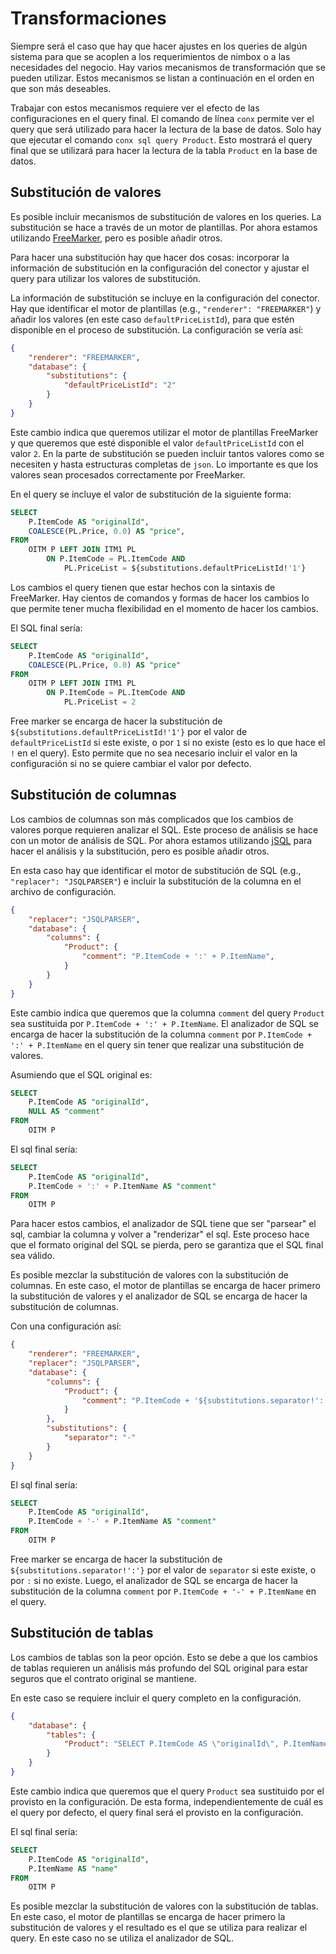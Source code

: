 # Transformaciones

Siempre será el caso que hay que hacer ajustes en los queries de algún sistema
para que se acoplen a los requerimientos de nimbox o a las necesidades del
negocio. Hay varios mecanismos de transformación que se pueden utilizar. Estos
mecanismos se listan a continuación en el orden en que son más deseables.

Trabajar con estos mecanismos requiere ver el efecto de las configuraciones en
el query final. El comando de línea `conx` permite ver el query que será
utilizado para hacer la lectura de la base de datos. Solo hay que ejecutar el
comando `conx sql query Product`. Esto mostrará el query final que se utilizará
para hacer la lectura de la tabla `Product` en la base de datos.

## Substitución de valores

Es posible incluir mecanismos de substitución de valores en los queries. La
substitución se hace a través de un motor de plantillas. Por ahora estamos
utilizando [FreeMarker](https://freemarker.apache.org/), pero es posible añadir
otros.

Para hacer una substitución hay que hacer dos cosas: incorporar la información
de substitución en la configuración del conector y ajustar el query para
utilizar los valores de substitución. 

La información de substitución se incluye en la configuración del conector. Hay
que identificar el motor de plantillas (e.g., `"renderer": "FREEMARKER"`) y
añadir los valores (en este caso `defaultPriceListId`), para que estén
disponible en el proceso de substitución. La configuración se vería así:

```json
{
    "renderer": "FREEMARKER",
    "database": {
        "substitutions": {
            "defaultPriceListId": "2"
        }
    }
}
```

Este cambio indica que queremos utilizar el motor de plantillas FreeMarker y que
queremos que esté disponible el valor `defaultPriceListId` con el valor `2`. En
la parte de substitución se pueden incluir tantos valores como se necesiten y
hasta estructuras completas de `json`. Lo importante es que los valores sean
procesados correctamente por FreeMarker.

En el query se incluye el valor de substitución de la siguiente forma:

```sql
SELECT
    P.ItemCode AS "originalId",
    COALESCE(PL.Price, 0.0) AS "price",
FROM
    OITM P LEFT JOIN ITM1 PL 
        ON P.ItemCode = PL.ItemCode AND 
            PL.PriceList = ${substitutions.defaultPriceListId!'1'}
```

Los cambios el query tienen que estar hechos con la sintaxis de FreeMarker. Hay
cientos de comandos y formas de hacer los cambios lo que permite tener mucha
flexibilidad en el momento de hacer los cambios.

El SQL final sería:

```sql
SELECT
    P.ItemCode AS "originalId",
    COALESCE(PL.Price, 0.0) AS "price"
FROM
    OITM P LEFT JOIN ITM1 PL 
        ON P.ItemCode = PL.ItemCode AND 
            PL.PriceList = 2
```

Free marker se encarga de hacer la substitución de
`${substitutions.defaultPriceListId!'1'}` por el valor de `defaultPriceListId`
si este existe, o por `1` si no existe (esto es lo que hace el `!` en el query).
Esto permite que no sea necesario incluir el valor en la configuración si no se
quiere cambiar el valor por defecto.

## Substitución de columnas

Los cambios de columnas son más complicados que los cambios de valores porque
requieren analizar el SQL. Este proceso de análisis se hace con un motor de
análisis de SQL. Por ahora estamos utilizando
[jSQL](https://jsqlparser.github.io/JSqlParser) para hacer el análisis y la
substitución, pero es posible añadir otros.

En esta caso hay que identificar el motor de substitución de SQL (e.g.,
`"replacer": "JSQLPARSER"`) e incluir la substitución de la columna en el
archivo de configuración.

```json
{
    "replacer": "JSQLPARSER",
    "database": {
        "columns": {
            "Product": {
                "comment": "P.ItemCode + ':' + P.ItemName",
            }
        }
    }
}
```

Este cambio indica que queremos que la columna `comment` del query `Product` sea
sustituida por `P.ItemCode + ':' + P.ItemName`. El analizador de SQL se encarga
de hacer la substitución de la columna `comment` por `P.ItemCode + ':' +
P.ItemName` en el query sin tener que realizar una substitución de valores.

Asumiendo que el SQL original es:

```sql
SELECT
    P.ItemCode AS "originalId",
    NULL AS "comment"
FROM
    OITM P
```

El sql final sería:

```sql
SELECT
    P.ItemCode AS "originalId",
    P.ItemCode + ':' + P.ItemName AS "comment"
FROM
    OITM P
```

Para hacer estos cambios, el analizador de SQL tiene que ser "parsear" el sql,
cambiar la columna y volver a "renderizar" el sql. Este proceso hace que el
formato original del SQL se pierda, pero se garantiza que el SQL final sea
válido.

Es posible mezclar la substitución de valores con la substitución de columnas.
En este caso, el motor de plantillas se encarga de hacer primero la substitución
de valores y el analizador de SQL se encarga de hacer la substitución de
columnas.

Con una configuración así:

```json
{
    "renderer": "FREEMARKER",
    "replacer": "JSQLPARSER",
    "database": {
        "columns": {
            "Product": {
                "comment": "P.ItemCode + '${substitutions.separator!':'}' + P.ItemName"
            }
        },
        "substitutions": {
            "separator": "-"
        }
    }
}
```

El sql final sería:

```sql
SELECT
    P.ItemCode AS "originalId",
    P.ItemCode + '-' + P.ItemName AS "comment"
FROM
    OITM P
```

Free marker se encarga de hacer la substitución de
`${substitutions.separator!':'}` por el valor de `separator` si este existe, o
por `:` si no existe. Luego, el analizador de SQL se encarga de hacer la
substitución de la columna `comment` por `P.ItemCode + '-' + P.ItemName` en el
query.

## Substitución de tablas

Los cambios de tablas son la peor opción. Esto se debe a que los cambios de
tablas requieren un análisis más profundo del SQL original para estar seguros
que el contrato original se mantiene. 

En este caso se requiere incluir el query completo en la configuración.

```json
{
    "database": {
        "tables": {
            "Product": "SELECT P.ItemCode AS \"originalId\", P.ItemName AS \"name\" FROM OITM P"
        }
    }
}
```

Este cambio indica que queremos que el query `Product` sea sustituido por el
provisto en la configuración. De esta forma, independientemente de cuál es el
query por defecto, el query final será el provisto en la configuración.

El sql final sería:

```sql
SELECT
    P.ItemCode AS "originalId",
    P.ItemName AS "name"
FROM
    OITM P
```

Es posible mezclar la substitución de valores con la substitución de tablas. En
este caso, el motor de plantillas se encarga de hacer primero la substitución de
valores y el resultado es el que se utiliza para realizar el query. En este caso
no se utiliza el analizador de SQL.
